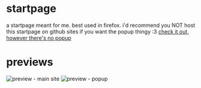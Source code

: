 # startpage
 a startpage meant for me. best used in firefox.
 i'd recommend you NOT host this startpage on github sites if you want the popup thingy :3
 [check it out, however there's no popup](https://kiryu-coco.github.io/startpage/)

# previews
 ![preview - main site](https://github.com/kiryu-coco/startpage/blob/master/preview/mainpage.png)
 ![preview - popup](https://github.com/kiryu-coco/startpage/blob/master/preview/popup.png)
